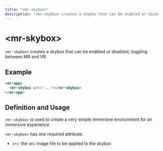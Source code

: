 ```yaml
---
title: "<mr-skybox>"
description: "<mr-skybox> creates a skybox that can be enabled or disabled, toggling between MR and VR."
---
```

# &lt;mr-skybox&gt;

`<mr-skybox>` creates a skybox that can be enabled or disabled, toggling between MR and VR.

## Example

```html
<mr-app>
  <mr-skybox src="..."></mr-skybox>
</mr-app>
```

## Definition and Usage

`<mr-skybox>` is used to create a very simple immersive environment for an immersive experience

`<mr-skybox>` has one required attribute:

* `src`: the src image file to be applied to the skybox